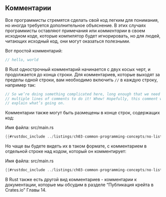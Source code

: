 <!-- ## Comments -->
## Комментарии

<!-- All programmers strive to make their code easy to understand, but sometimes
extra explanation is warranted. In these cases, programmers leave notes, or
*comments*, in their source code that the compiler will ignore but people
reading the source code may find useful. -->
Все программисты стремятся сделать свой код легким для понимания, но иногда
требуется дополнительное объяснение. В этих случаях программисты оставляют
примечания или *комментарии* в своем исходном коде, которые компилятор будет
игнорировать, но для людей, читающих исходный код, они могут оказаться полезными.

<!-- Here’s a simple comment: -->
Вот простой комментарий:

```rust
// hello, world
```

<!-- In Rust, the idiomatic comment style starts a comment with two slashes, and the
comment continues until the end of the line. For comments that extend beyond a
single line, you’ll need to include `//` on each line, like this: -->
В Rust однострочный комментарий начинается с двух косых черт, и продолжается до
конца строки. Для комментариев, которые выходят за пределы одной строки, вам
необходимо включить `//` в каждую строку, например так:

```rust
// So we’re doing something complicated here, long enough that we need
// multiple lines of comments to do it! Whew! Hopefully, this comment will
// explain what’s going on.
```

<!-- Comments can also be placed at the end of lines containing code: -->
Комментарии также могут быть размещены в конце строк, содержащих код:

<!-- <span class="filename">Filename: src/main.rs</span> -->
<span class="filename">Имя файла: src/main.rs</span>

```rust
{{#rustdoc_include ../listings/ch03-common-programming-concepts/no-listing-24-comments-end-of-line/src/main.rs}}
```

<!-- But you’ll more often see them used in this format, with the comment on a
separate line above the code it’s annotating: -->
Но чаще вы будете видеть их в таком формате, с комментарием в отдельной строке
над кодом, который он комментирует:

<!-- <span class="filename">Filename: src/main.rs</span> -->
<span class="filename">Имя файла: src/main.rs</span>

```rust
{{#rustdoc_include ../listings/ch03-common-programming-concepts/no-listing-25-comments-above-line/src/main.rs}}
```

<!-- Rust also has another kind of comment, documentation comments, which we’ll
discuss in the “Publishing a Crate to Crates.io” section of Chapter 14. -->
В Rust также есть другой вид комментариев - комментарии к документации,
которые мы обсудим в разделе “Публикация крейта в Crates.io” Главы 14.
